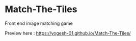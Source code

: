 # Match-The-Tiles
Front end image matching game

Preview here : https://yogesh-01.github.io/Match-The-Tiles/
